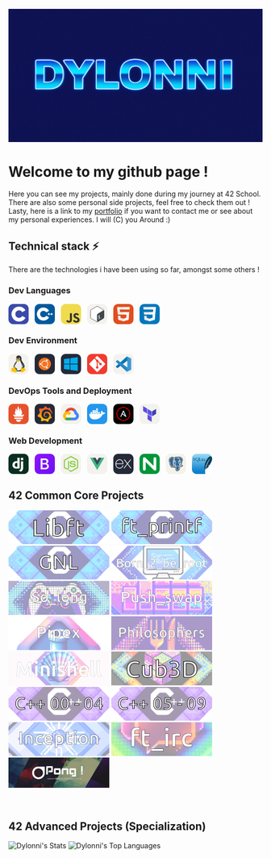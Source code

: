 <!--
**Dylonni/Dylonni** is a ✨ _special_ ✨ repository because its `README.md` (this file) appears on your GitHub profile.

Here are some ideas to get you started:

- 🔭 I’m currently working on ...
- 🌱 I’m currently learning ...
- 👯 I’m looking to collaborate on ...
- 🤔 I’m looking for help with ...
- 💬 Ask me about ...
- 📫 How to reach me: ...
- 😄 Pronouns: ...
- ⚡ Fun fact: ...
-->
![HELLO](./screenshots/banner.png)
# Welcome to my github page !

Here you can see my projects, mainly done during my journey at 42 School.  
There are also some personal side projects, feel free to check them out !  
Lasty, here is a link to my [portfolio](https://dylonni.me) if you want to contact me or see about my personal experiences. I will (C) you Around :)

## Technical stack ⚡  

There are the technologies i have been using so far, amongst some others ! 

### Dev Languages

<div style="display: flex; gap: 12px;">
    <img src="./screenshots/c.svg" alt="C" width="40" height="40">
    <img src="./screenshots/cpp.svg" alt="CPP" width="40" height="40">
    <img src="./screenshots/javascript.svg" alt="JAVASCRIPT" width="40" height="40">
    <img src="./screenshots/bash.svg" alt="BASH" width="40" height="40">
    <img src="./screenshots/html.svg" alt="HTML" width="40" height="40">
    <img src="./screenshots/css.svg" alt="CSS" width="40" height="40">
</div>

### Dev Environment

<div style="display: flex; gap: 12px;"> 
    <img src="./screenshots/linux.svg" alt="LINUX" width="40" height="40">
    <img src="./screenshots/ubuntu.svg" alt="UBUNTU" width="40" height="40">
    <img src="./screenshots/windows.svg" alt="WINDOWS" width="40" height="40">
    <img src="./screenshots/git.svg" alt="GIT" width="40" height="40">
    <img src="./screenshots/vscode.svg" alt="VSCODE" width="40" height="40">
</div>

### DevOps Tools and Deployment

<div style="display: flex; gap: 12px;"> 
    <img src="./screenshots/prometheus.svg" alt="PROMETHEUS" width="40" height="40">
    <img src="./screenshots/grafana.svg" alt="GRAFANA" width="40" height="40">
    <img src="./screenshots/gcp.svg" alt="GCP" width="40" height="40">
    <img src="./screenshots/docker.svg" alt="DOCKER" width="40" height="40">
    <img src="./screenshots/ansible.svg" alt="ANSIBLE" width="40" height="40">
    <img src="./screenshots/terraform.svg" alt="TERRAFORM" width="40" height="40">
</div>

### Web Development

<div style="display: flex; gap: 12px;"> 
    <img src="./screenshots/django.svg" alt="DJANGO" width="40" height="40">
    <img src="./screenshots/bootstrap.svg" alt="BOOTSTRAP" width="40" height="40">
    <img src="./screenshots/nodejs.svg" alt="NODEJS" width="40" height="40">
    <img src="./screenshots/vuejs.svg" alt="VUEJS" width="40" height="40">
    <img src="./screenshots/expressjs.svg" alt="EXPRESSJS" width="40" height="40">
    <img src="./screenshots/nginx.svg" alt="NGINX" width="40" height="40">
    <img src="./screenshots/postgresql.svg" alt="POSTGRESQL" width="40" height="40">
    <img src="./screenshots/sqlite.svg" alt="SQLITE" width="40" height="40">
</div>


## 42 Common Core Projects

[![LIBFT](./screenshots/libft.png)](https://github.com/Dylonni/42_libft)
[![PRINTF](./screenshots/printf.png)](https://github.com/Dylonni/42_ft_printf)
[![GNL](./screenshots/gnl.png)](https://github.com/Dylonni/42_get_next_line)
[![B2BR](./screenshots/b2br.png)](https://github.com/Dylonni/42_born_2_be_root)
[![SOLONG](./screenshots/slong.png)](https://github.com/Dylonni/42_so_long)
[![PSWAP](./screenshots/pswap.png)](https://github.com/Dylonni/42_push_swap)
[![PIPEX](./screenshots/pipex.png)](https://github.com/Dylonni/42_pipex)
[![PHILO](./screenshots/philo.png)](https://github.com/Dylonni/42_philosphers)
[![MSHELL](./screenshots/minishell.png)](https://github.com/Dylonni/42_minishell)
[![CUBED](./screenshots/cub3d.png)](https://github.com/Dylonni/42_cub3d)
[![CPP04](./screenshots/cpp04.png)](https://github.com/Dylonni/42_CPP_00_to_04)
[![CPP59](./screenshots/cpp59.png)](https://github.com/Dylonni/42_CPP_05_to_09)
[![INCP](./screenshots/incep.png)](https://github.com/Dylonni/42_inception)
[![IRC](./screenshots/irc.png)](https://github.com/Dylonni/42_ft_irc)
[![TRSCD](./screenshots/trans.png)](https://github.com/Dylonni/42_ft_transcendence)  

<br>

## 42 Advanced Projects (Specialization)

![Dylonni's Stats](https://github-readme-stats.vercel.app/api?username=Dylonni&theme=vue-dark&show_icons=true&hide_border=true&count_private=true)
![Dylonni's Top Languages](https://github-readme-stats.vercel.app/api/top-langs/?username=Dylonni&theme=vue-dark&show_icons=true&hide_border=true&layout=compact)